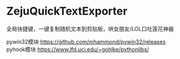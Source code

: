 # ZejuQuickTextExporter
全局快捷键，一键复制随机文本到剪贴板，哄女朋友/LOL口吐莲花神器


pywin32模块 https://github.com/mhammond/pywin32/releases<br/>
pyhook模块 https://www.lfd.uci.edu/~gohlke/pythonlibs/
